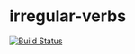 # irregular-verbs
[![Build Status](https://travis-ci.org/iv522-sibsutis/irregular-verbs.svg?branch=master)](https://travis-ci.org/ubisoft97/iregular-verbs)
